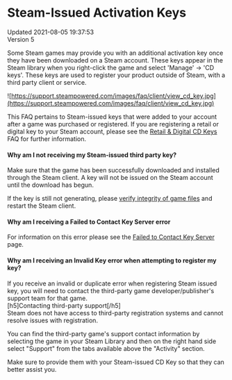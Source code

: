 # Steam-Issued Activation Keys
Updated 2021-08-05 19:37:53  
Version 5  

Some Steam games may provide you with an additional activation key once they have been downloaded on a Steam account. These keys appear in the Steam library when you right-click the game and select 'Manage' -> 'CD keys'. These keys are used to register your product outside of Steam, with a third party client or service.  
  
![https://support.steampowered.com/images/faq/client/view_cd_key.jpg](https://support.steampowered.com/images/faq/client/view_cd_key.jpg)  
  
This FAQ pertains to Steam-issued keys that were added to your account after a game was purchased or registered. If you are registering a retail or digital key to your Steam account, please see the [Retail & Digital CD Keys](https://help.steampowered.com/en/faqs/view/0E71-0971-324A-1161) FAQ for further information.  
#### Why am I not receiving my Steam-issued third party key?
Make sure that the game has been successfully downloaded and installed through the Steam client. A key will not be issued on the Steam account until the download has begun.  
  
If the key is still not generating, please [verify integrity of game files](https://help.steampowered.com/en/faqs/view/0C48-FCBD-DA71-93EB) and restart the Steam client.  
  
#### Why am I receiving a Failed to Contact Key Server error
  
For information on this error please see the [Failed to Contact Key Server](https://help.steampowered.com/en/faqs/view/19CE-F573-6077-CAF8) page.  
  
#### Why am I receiving an Invalid Key error when attempting to register my key?
If you receive an invalid or duplicate error when registering Steam issued key, you will need to contact the third-party game developer/publisher's support team for that game.  
[h5]Contacting third-party support[/h5]  
Steam does not have access to third-party registration systems and cannot resolve issues with registration.  
  
You can find the third-party game's support contact information by selecting the game in your Steam Library and then on the right hand side select "Support" from the tabs available above the "Activity" section.  
  
Make sure to provide them with your Steam-issued CD Key so that they can better assist you.
